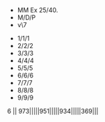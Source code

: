   

   * MM Ex 25/40.
   * M/D/P
   * v\7


   -  1/1/1
   - 2/2/2
   - 3/3/3
   - 4/4/4
   - 5/5/5
   -  6/6/6
   - 7/7/7
   - 8/8/8
   -  9/9/9


   6 || 973|||||951|||||934|||||369|||
